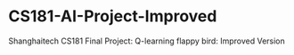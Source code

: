 # CS181-AI-Project-Improved
Shanghaitech CS181 Final Project: Q-learning flappy bird: Improved Version
